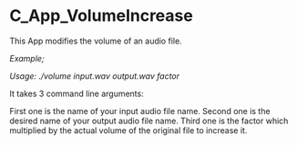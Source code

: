 # C_App_VolumeIncrease

This App modifies the volume of an audio file. 

*Example;*

  *Usage: ./volume input.wav output.wav factor*
 
It takes 3 command line arguments:

First one is the name of your input audio file name.
Second one is the desired name of your output audio file name.
Third one is the factor which multiplied by the actual volume of the original file to increase it.
